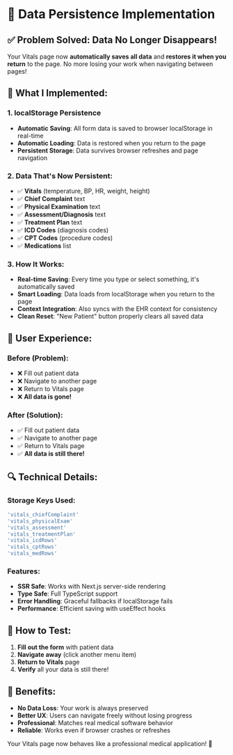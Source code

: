 # 💾 Data Persistence Implementation

## ✅ **Problem Solved: Data No Longer Disappears!**

Your Vitals page now **automatically saves all data** and **restores it when you return** to the page. No more losing your work when navigating between pages!

## 🔧 **What I Implemented:**

### **1. localStorage Persistence**
- **Automatic Saving**: All form data is saved to browser localStorage in real-time
- **Automatic Loading**: Data is restored when you return to the page
- **Persistent Storage**: Data survives browser refreshes and page navigation

### **2. Data That's Now Persistent:**
- ✅ **Vitals** (temperature, BP, HR, weight, height)
- ✅ **Chief Complaint** text
- ✅ **Physical Examination** text  
- ✅ **Assessment/Diagnosis** text
- ✅ **Treatment Plan** text
- ✅ **ICD Codes** (diagnosis codes)
- ✅ **CPT Codes** (procedure codes)
- ✅ **Medications** list

### **3. How It Works:**
- **Real-time Saving**: Every time you type or select something, it's automatically saved
- **Smart Loading**: Data loads from localStorage when you return to the page
- **Context Integration**: Also syncs with the EHR context for consistency
- **Clean Reset**: "New Patient" button properly clears all saved data

## 🎯 **User Experience:**

### **Before (Problem):**
- ❌ Fill out patient data
- ❌ Navigate to another page
- ❌ Return to Vitals page
- ❌ **All data is gone!**

### **After (Solution):**
- ✅ Fill out patient data
- ✅ Navigate to another page  
- ✅ Return to Vitals page
- ✅ **All data is still there!**

## 🔍 **Technical Details:**

### **Storage Keys Used:**
```javascript
'vitals_chiefComplaint'
'vitals_physicalExam' 
'vitals_assessment'
'vitals_treatmentPlan'
'vitals_icdRows'
'vitals_cptRows'
'vitals_medRows'
```

### **Features:**
- **SSR Safe**: Works with Next.js server-side rendering
- **Type Safe**: Full TypeScript support
- **Error Handling**: Graceful fallbacks if localStorage fails
- **Performance**: Efficient saving with useEffect hooks

## 🚀 **How to Test:**

1. **Fill out the form** with patient data
2. **Navigate away** (click another menu item)
3. **Return to Vitals** page
4. **Verify** all your data is still there!

## 🎉 **Benefits:**

- **No Data Loss**: Your work is always preserved
- **Better UX**: Users can navigate freely without losing progress
- **Professional**: Matches real medical software behavior
- **Reliable**: Works even if browser crashes or refreshes

Your Vitals page now behaves like a professional medical application! 🏥 